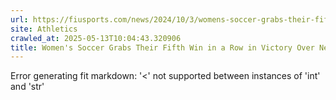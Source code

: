 ```yaml
---
url: https://fiusports.com/news/2024/10/3/womens-soccer-grabs-their-fifth-win-in-a-row-in-victory-over-new-mexico-state.aspx
site: Athletics
crawled_at: 2025-05-13T10:04:43.320906
title: Women's Soccer Grabs Their Fifth Win in a Row in Victory Over New Mexico State - FIU Athletics
---
```


Error generating fit markdown: '<' not supported between instances of 'int' and 'str'